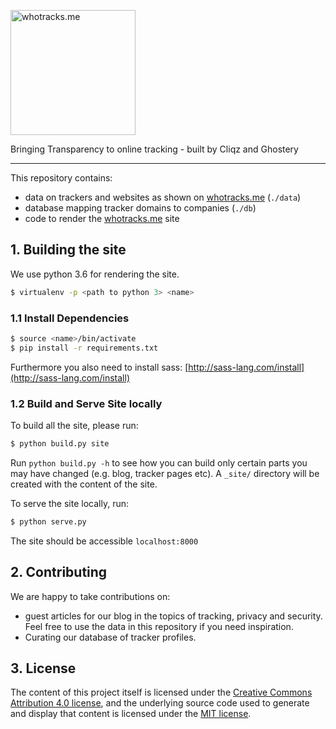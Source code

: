 

<img 
alt="whotracks.me"
style="width: 200px"
src="https://raw.githubusercontent.com/cliqz-oss/whotracks.me/master/static/img/who-tracksme-logo.png">

Bringing Transparency to online tracking - built by Cliqz and Ghostery

___
This repository contains:

* data on trackers and websites as shown on [whotracks.me](https://whotracks.me) (`./data`)  
* database mapping tracker domains to companies (`./db`)  
* code to render the [whotracks.me](https://whotracks.me) site


## 1. Building the site
We use python 3.6 for rendering the site.

```bash
$ virtualenv -p <path to python 3> <name>
```

### 1.1 Install Dependencies 
```bash
$ source <name>/bin/activate
$ pip install -r requirements.txt

```
Furthermore you also need to install sass: 
[http://sass-lang.com/install](http://sass-lang.com/install)


### 1.2 Build and Serve Site locally

To build all the site, please run: 
```bash
$ python build.py site
```

Run `python build.py -h` to see how you can build only certain 
parts you may have changed (e.g. blog, tracker pages etc). 
A `_site/` directory will be created with the content of the site.

To serve the site locally, run:

```bash
$ python serve.py
```  
The site should be accessible `localhost:8000`


## 2. Contributing
We are happy to take contributions on:
* guest articles for our blog in the topics of tracking, privacy and security. Feel free to use the data in this repository if you need inspiration.
* Curating our database of tracker profiles.


## 3. License
The content of this project itself is licensed under the [Creative Commons Attribution 4.0 license](https://creativecommons.org/licenses/by/4.0/), and the underlying 
source code used to generate and display that content is licensed under the [MIT license](https://github.com/cliqz-oss/whotracks.me/blob/master/LICENSE.md).
